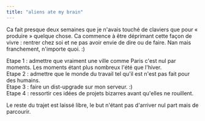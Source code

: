 ```yaml
---
title: "aliens ate my brain"
---
```


Ca fait presque deux semaines que je n'avais touché de claviers que pour «
produire » quelque chose. Ca commence à être déprimant cette façon de vivre :
rentrer chez soi et ne pas avoir envie de dire ou de faire. Nan mais
franchement, n'importe quoi. :)

Etape 1 : admettre que vraiment une ville comme Paris c'est nul par moments.
Les moments étant plus nombreux l'été que l'hiver.  
Etape 2 : admettre que le monde du travail tel qu'il est n'est pas fait pour
des humains.  
Etape 3 : faire un dist-upgrade sur mon serveur. :)  
Etape 4 : ressortir ces idées de projets bizarres avant qu'elles ne rouillent.

Le reste du trajet est laissé libre, le but n'étant pas d'arriver nul part
mais de parcourir.

